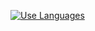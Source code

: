 
[![Use Languages](https://github-readme-stats.vercel.app/api/top-langs/?username=5vermind&layout=compact&theme=dark)](https://github.com/anuraghazra/github-readme-stats) <br>


<!--
**5vermind/5vermind** is a ✨ _special_ ✨ repository because its `README.md` (this file) appears on your GitHub profile.

Here are some ideas to get you started:

- 🔭 I’m currently working on ...
- 🌱 I’m currently learning ...
- 👯 I’m looking to collaborate on ...
- 🤔 I’m looking for help with ...
- 💬 Ask me about ...
- 📫 How to reach me: ...
- 😄 Pronouns: ...
- ⚡ Fun fact: ...
-->
